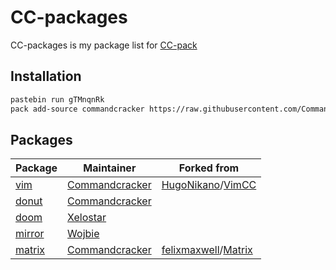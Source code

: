 # CC-packages

CC-packages is my package list for [CC-pack](https://github.com/Commandcracker/CC-pack)

## Installation

```bash
pastebin run gTMnqnRk
pack add-source commandcracker https://raw.githubusercontent.com/Commandcracker/CC-packages/master/packages.json
```

## Packages

| Package                                                                        | Maintainer                                          | Forked from                                                                                 |
|--------------------------------------------------------------------------------|-----------------------------------------------------|---------------------------------------------------------------------------------------------|
| [vim](https://github.com/Commandcracker/VimCC)                                 | [Commandcracker](https://github.com/Commandcracker) | [HugoNikano](https://github.com/HugoNikanor)/[VimCC](https://github.com/HugoNikanor/VimCC)  |
| [donut](https://github.com/Commandcracker/CC-spinning-donut)                   | [Commandcracker](https://github.com/Commandcracker) |                                                                                             |
| [doom](https://github.com/Xelostar/CCDoom)                                     | [Xelostar](https://github.com/Xelostar)             |                                                                                             |
| [mirror](https://pastebin.com/DW3LCC3L)                                        | [Wojbie](https://pastebin.com/u/Wojbie)             |                                                                                             |
| [matrix](https://github.com/Commandcracker/CC-packages/blob/master/matrix.lua) | [Commandcracker](https://github.com/Commandcracker) | [felixmaxwell](https://pastebin.com/u/felixmaxwell)/[Matrix](https://pastebin.com/KQjmtASU) |
